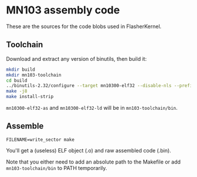 # MN103 assembly code

These are the sources for the code blobs used in FlasherKernel.

## Toolchain

Download and extract any version of binutils, then build it:

```bash
mkdir build
mkdir mn103-toolchain
cd build
../binutils-2.32/configure --target mn10300-elf32 --disable-nls --prefix ../mn103-toolchain
make -j8
make install-strip
```

`mn10300-elf32-as` and `mn10300-elf32-ld` will be in `mn103-toolchain/bin`.

## Assemble

```
FILENAME=write_sector make
```

You'll get a (useless) ELF object (.o) and raw assembled code (.bin).

Note that you either need to add an absolute path to the Makefile or add `mn103-toolchain/bin` to PATH temporarily.
